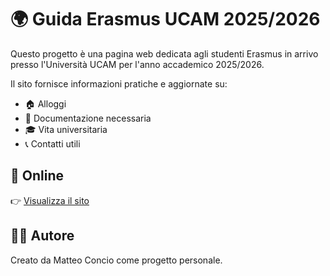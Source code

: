 # 🌍 Guida Erasmus UCAM 2025/2026

Questo progetto è una pagina web dedicata agli studenti Erasmus in arrivo presso l'Università UCAM per l'anno accademico 2025/2026.

Il sito fornisce informazioni pratiche e aggiornate su:
- 🏠 Alloggi
- 📄 Documentazione necessaria
- 🎓 Vita universitaria
- 📞 Contatti utili

## 🔗 Online

👉 [Visualizza il sito](https://matteoconcio.github.io/ErasmusWiki/)

## 👨‍💻 Autore

Creato da Matteo Concio come progetto personale.

